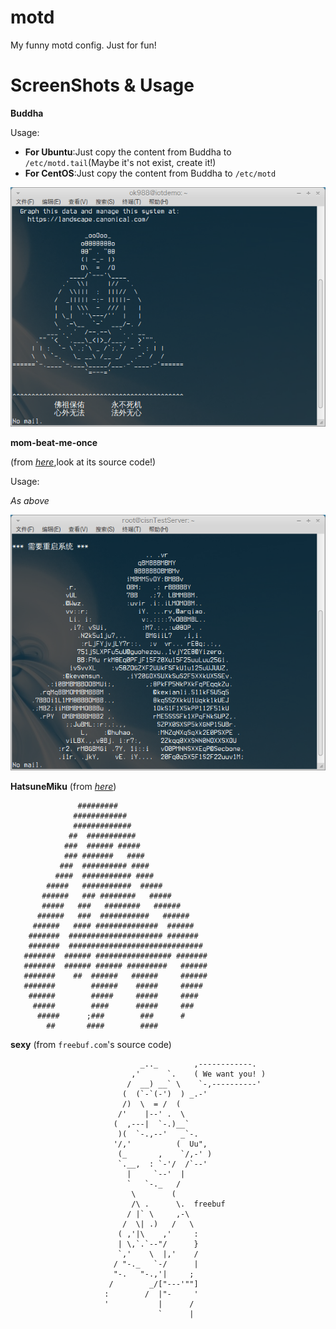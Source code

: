 motd
====

My funny motd config. Just for fun!

ScreenShots & Usage
===
 **Buddha**

Usage:

* **For Ubuntu**:Just copy the content from Buddha to ``/etc/motd.tail``(Maybe it's not exist, create it!)
* **For CentOS**:Just copy the content from Buddha to ``/etc/motd``

![Alt text](screenshots/Buddha.png "Buddaha ScreenShort")


 **mom-beat-me-once**

(from [*here*](https://www.dnspod.cn/),look at its source code!)

Usage:

*As above*

![Alt text](screenshots/mom-beat-me-once.png "mom-beat-me-once")

 **HatsuneMiku**
(from [*here*](http://www.oschina.net/code/snippet_119695_38236))

```
               #########                       
              ############                     
              #############                    
             ##  ###########                   
            ###  ###### #####                  
            ### #######   ####                 
           ###  ########## ####                
          ####  ########### ####               
        #####   ###########  #####             
       ######   ### ########   #####           
       #####   ###   ########   ######         
      ######   ###  ###########   ######       
     ######   #### ##############  ######      
    #######  ##################### #######     
    #######  ##############################    
   #######  ###### ################# #######   
   #######  ###### ###### #########   ######   
   #######    ##  ######   ######     ######   
   #######        ######    #####     #####    
    ######        #####     #####     ####     
     #####        ####      #####     ###      
      #####      ;###        ###      #        
        ##       ####        ####              
```

**sexy**
(from ``freebuf.com``'s source code)

```
                             _.._        ,------------.
                           ,'      `.    ( We want you! )
                          /  __) __` \    `-,----------'
                         (  (`-`(-')  ) _.-'
                         /)  \  = /  (
                        /'    |--' .  \
                       (  ,---|  `-.)__`
                        )(  `-.,--'   _`-.
                       '/,'          (  Uu",
                        (_       ,    `/,-' )
                        `.__,  : `-'/  /`--'
                          |     `--'  |
                          `   `-._   /
                           \        (
                           /\ .      \.  freebuf
                          / |` \     ,-\
                         /  \| .)   /   \
                        ( ,'|\    ,'     :
                        | \,`.`--"/      }
                        `,'    \  |,'    /
                       / "-._   `-/      |
                       "-.   "-.,'|     ;
                      /        _/["---'""]
                     :        /  |"-     '
                     '           |      /
                                 `      |
```
